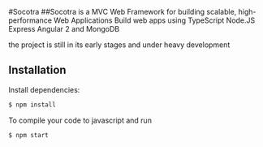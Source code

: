 #Socotra
##Socotra is a MVC Web Framework for building scalable, high-performance Web Applications
Build web apps using TypeScript Node.JS Express Angular 2 and MongoDB

the project is still in its early stages and under heavy development


## Installation
Install dependencies:
```bash
$ npm install
```


To compile your code to javascript and run
```bash
$ npm start
```